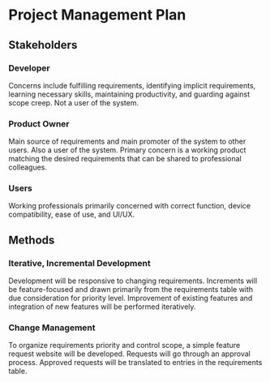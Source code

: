 # Project Management Plan

## Stakeholders

### Developer

Concerns include fulfilling requirements, identifying implicit requirements, learning necessary skills, maintaining productivity, and guarding against scope creep. Not a user of the system.

### Product Owner

Main source of requirements and main promoter of the system to other users. Also a user of the system. Primary concern is a working product matching the desired requirements that can be shared to professional colleagues.

### Users

Working professionals primarily concerned with correct function, device compatibility, ease of use, and UI/UX.

## Methods

### Iterative, Incremental Development

Development will be responsive to changing requirements. Increments will be feature-focused and drawn primarily from the requirements table with due consideration for priority level. Improvement of existing features and integration of new features will be performed iteratively.

### Change Management

To organize requirements priority and control scope, a simple feature request website will be developed. Requests will go through an approval process. Approved requests will be translated to entries in the requirements table.